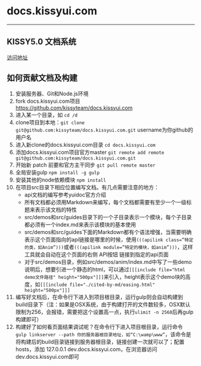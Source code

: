 # docs.kissyui.com
-----------------------------------------------------

## KISSY5.0 文档系统
[访问地址](http://docs.kissyui.com/5.0)

## 如何贡献文档及构建
1. 安装服务器、Git和Node.js环境
2. fork docs.kissyui.com项目 https://github.com/kissyteam/docs.kissyui.com
3. 进入某一个目录，如 `cd /d`
4. clone项目到本地：`git clone git@github.com:kissyteam/docs.kissyui.com.git` username为你github的用户名
5. 进入新clone的docs.kissyui.com目录  `cd docs.kissyui.com`
6. 添加docs.kissyui.com项目官方master  `git remote add remote git@github.com:kissyteam/docs.kissyui.com.git`
7. 开始新 patch 前要和官方主干同步 `git pull remote master`
8. 全局安装gulp  `npm install -g gulp`
9. 安装其他的node依赖模块  `npm install`
10. 在项目src目录下相应位置编写文档。有几点需要注意的地方：
    - api文档的编写参考yuidoc官方介绍
    - 所有文档都必须用Markdown来编写，每个文档都需要有至少一个一级标题来表示该文档的特性
    - src/demos和src/guides目录下的一个子目录表示一个模块，每个子目录都必须有一个index.md来表示该模块的基本使用
    - src/demos和src/guides下面的Markdown都有个语法增强，当需要明确表示这个页面指向的api链接是哪里的时候，使用`(((apilink class=”特定的类，如Anim”)))`或者`(((apilink module=”特定的模块，如anim”)))`，这样工具就会自动在这个页面的右侧 API按钮 链接到指定的api页面
    - 对于src/demos目录，例如src/demos/anim/index.md中写了一些demo说明后，想要引进一个静态的html，可以通过`[[[include file="html demo文件路径" height="500px"]]]`来引入，height表示这个demo块的高度，如`[[[include file="./cited-by-md/easing.html" height="500px"]]]`
11. 编写好文档后，在命令行下进入到项目根目录，运行gulp则会自动构建到build目录下（注：如果是OSX系统，由于构建打开的文件数较多，OSX默认限制为256，会报错，需要把这个设置高一点，执行`ulimit -n 2560`后再gulp构建即可）
12. 构建好了如何看页面结果调试呢？在命令行下进入项目根目录，运行命令 `gulp linkserver --path 你的服务器根目录地址，如“C:\wamp\www”`，该命令是将构建后的build目录链接到服务器根目录，链接创建一次就可以了；配置hosts，添加 127.0.0.1 dev.docs.kissyui.com，在浏览器访问dev.docs.kissyui.com即可
